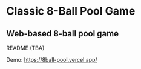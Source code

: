# Classic 8-Ball Pool Game

## Web-based 8-ball pool game

README (TBA)

Demo: https://8ball-pool.vercel.app/